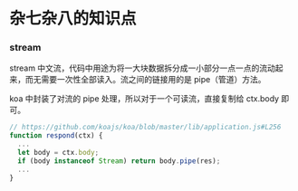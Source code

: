 # 杂七杂八的知识点

### stream

stream 中文流，代码中用途为将一大块数据拆分成一小部分一点一点的流动起来，而无需要一次性全部读入。流之间的链接用的是 pipe（管道）方法。

koa 中封装了对流的 pipe 处理，所以对于一个可读流，直接复制给 ctx.body 即可。

```js
// https://github.com/koajs/koa/blob/master/lib/application.js#L256
function respond(ctx) {
  ...
  let body = ctx.body;
  if (body instanceof Stream) return body.pipe(res);
  ...
}
```
